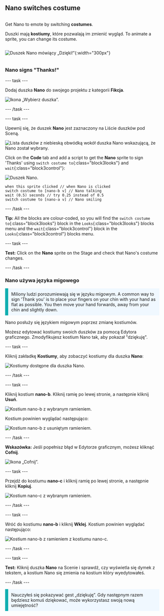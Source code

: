 ## Nano switches costume

<div style="display: flex; flex-wrap: wrap">
<div style="flex-basis: 200px; flex-grow: 1; margin-right: 15px;">

Get Nano to emote by switching **costumes**.

Duszki mają **kostiumy**, które pozwalają im zmienić wygląd. To animate a sprite, you can change its costume.

</div>
<div>

![Duszek Nano mówiący „Dzięki!”](images/nano-step-2.png){:width="300px"}

</div>
</div>

### Nano signs "Thanks!"

--- task ---

Dodaj duszka **Nano** do swojego projektu z kategorii **Fikcja**.

![Ikona „Wybierz duszka”.](images/choose-sprite-menu.png)

--- /task ---

--- task ---

Upewnij się, że duszek **Nano** jest zaznaczony na Liście duszków pod Sceną.

![Lista duszków z niebieską obwódką wokół duszka Nano wskazującą, że Nano został wybrany.](images/nano-selected.png)


Click on the **Code** tab and add a script to get the **Nano** sprite to sign 'Thanks' using `switch costume to`{:class="block3looks"} and `wait`{:class="block3control"}:

![Duszek Nano.](images/nano-sprite.png)

```blocks3
when this sprite clicked // when Nano is clicked
switch costume to [nano-b v] // Nano talking
wait (0.5) seconds // try 0.25 instead of 0.5
switch costume to [nano-a v] // Nano smiling
```
--- /task ---

**Tip:** All the blocks are colour-coded, so you will find the `switch costume to`{:class="block3looks"} block in the `Looks`{:class="block3looks"} blocks menu and the `wait`{:class="block3control"} block in the `Looks`{:class="block3control"} blocks menu.

--- task ---

**Test:** Click on the **Nano** sprite on the Stage and check that Nano's costume changes.

--- /task ---

### Nano używa języka migowego

<p style="border-left: solid; border-width:10px; border-color: #0faeb0; background-color: aliceblue; padding: 10px;">Miliony ludzi porozumiewają się w języku migowym. A common way to sign 'Thank you' is to place your fingers on your chin with your hand as flat as possible. You then move your hand forwards, away from your chin and slightly down. 
</p>

<!-- Add a video of someone signing -->

Nano posłuży się językiem migowym poprzez zmianę kostiumów.

Możesz edytować kostiumy swoich duszków za pomocą Edytora graficznego. Zmodyfikujesz kostium Nano tak, aby pokazał "dziękuję".

--- task ---

Kliknij zakładkę **Kostiumy**, aby zobaczyć kostiumy dla duszka **Nano**:

![Kostiumy dostępne dla duszka Nano.](images/nano-costumes.png)

--- /task ---

--- task ---

Kliknij kostium **nano-b**. Kliknij ramię po lewej stronie, a następnie kliknij **Usuń**.

![Kostium nano-b z wybranym ramieniem.](images/nano-arm-selected.png)

Kostium powinien wyglądać następująco:

![Kostium nano-b z usuniętym ramieniem.](images/nano-arm-deleted.png)

--- /task ---

**Wskazówka:** Jeśli popełnisz błąd w Edytorze graficznym, możesz kliknąć **Cofnij**.

![Ikona „Cofnij”.](images/nano-undo.png)

--- task ---

Przejdź do kostiumu **nano-c** i kliknij ramię po lewej stronie, a następnie kliknij **Kopiuj**.

![Kostium nano-c z wybranym ramieniem.](images/nano-c-arm-selected.png)

--- /task ---

--- task ---

Wróć do kostiumu **nano-b** i kliknij **Wklej**. Kostium powinien wyglądać następująco:

![Kostium nano-b z ramieniem z kostiumu nano-c.](images/nano-b-new-arm.png)

--- /task ---

--- task ---

**Test:** Kliknij duszka **Nano** na Scenie i sprawdź, czy wyświetla się dymek z tekstem, a kostium Nano się zmienia na kostium który wyedytowałeś.

--- /task ---

<p style="border-left: solid; border-width:10px; border-color: #0faeb0; background-color: aliceblue; padding: 10px;">Nauczyłeś się pokazywać gest „dziękuję”. Gdy następnym razem będziesz komuś dziękować, może wykorzystasz swoją nową umiejętność?
</p>

